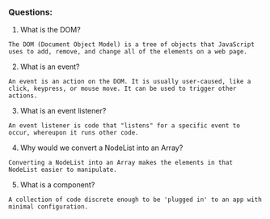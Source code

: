 ### Questions:
1. What is the DOM?

`The DOM (Document Object Model) is a tree of objects that JavaScript uses to add, remove, and change all of the elements on a web page.`

2. What is an event?

`An event is an action on the DOM. It is usually user-caused, like a click, keypress, or mouse move. It can be used to trigger other actions.`

3. What is an event listener?

`An event listener is code that "listens" for a specific event to occur, whereupon it runs other code.`

4. Why would we convert a NodeList into an Array?

`Converting a NodeList into an Array makes the elements in that NodeList easier to manipulate.`

5. What is a component?

`A collection of code discrete enough to be 'plugged in' to an app with minimal configuration.`
